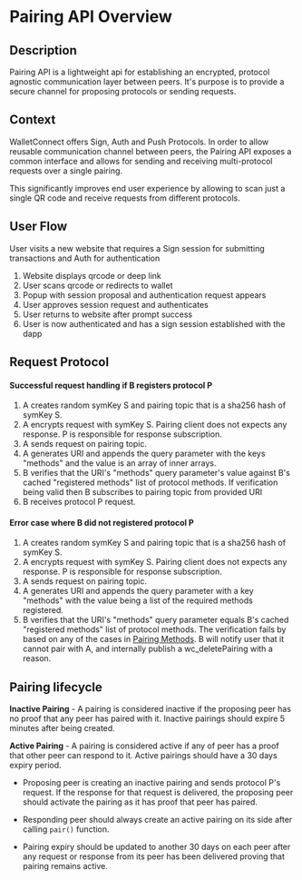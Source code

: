 # Pairing API Overview

## Description

Pairing API is a lightweight api for establishing an encrypted, protocol agnostic communication layer between peers. It's purpose is to provide a secure channel for proposing protocols or sending requests.


## Context

WalletConnect offers Sign, Auth and Push Protocols. In order to allow reusable communication channel between peers, the Pairing API exposes a common interface and allows for sending and receiving multi-protocol requests over a single pairing.

This significantly improves end user experience by allowing to scan just a single QR code and receive requests from different protocols.

## User Flow

User visits a new website that requires a Sign session for submitting transactions and Auth for authentication

1. Website displays qrcode or deep link
2. User scans qrcode or redirects to wallet
3. Popup with session proposal and authentication request appears
4. User approves session request and authenticates
5. User returns to website after prompt success
6. User is now authenticated and has a sign session established with the dapp

## Request Protocol

#### Successful request handling if B registers protocol P

1. A creates random symKey S and pairing topic that is a sha256 hash of symKey S.
2. A encrypts request with symKey S. Pairing client does not expects any response. P is responsible for response subscription.
3. A sends request on pairing topic.
4. A generates URI and appends the query parameter with the keys "methods" and the value is an array of inner arrays.
5. B verifies that the URI's "methods" query parameter's value against B's cached "registered methods" list of protocol methods. If verification being valid then B subscribes to pairing topic from provided URI
6. B receives protocol P request.


#### Error case where B did not registered protocol P

1. A creates random symKey S and pairing topic that is a sha256 hash of symKey S.
2. A encrypts request with symKey S. Pairing client does not expects any response. P is responsible for response subscription.
3. A sends request on pairing topic.
4. A generates URI and appends the query parameter with a key "methods" with the value being a list of the required methods registered.
5. B verifies that the URI's "methods" query parameter equals B's cached "registered methods" list of protocol methods. The verification fails by based on any of the cases in [Pairing Methods](/docs/specs/clients/core/pairing/pairing-methods.md). B will notify user that it cannot pair with A, and internally publish a wc_deletePairing with a reason.

## Pairing lifecycle

**Inactive Pairing** - A pairing is considered inactive if the proposing peer has no proof that any peer has paired with it. Inactive pairings should expire 5 minutes after being created.

**Active Pairing** - A pairing is considered active if any of peer has a proof that other peer can respond to it. Active pairings should have a 30 days expiry period.

- Proposing peer is creating an inactive pairing and sends protocol P's request. If the response for that request is delivered, the proposing peer should activate the pairing as it has proof that peer has paired.

- Responding peer should always create an active pairing on its side after calling `pair()` function.

- Pairing expiry should be updated to another 30 days on each peer after any request or response from its peer has been delivered proving that pairing remains active.


